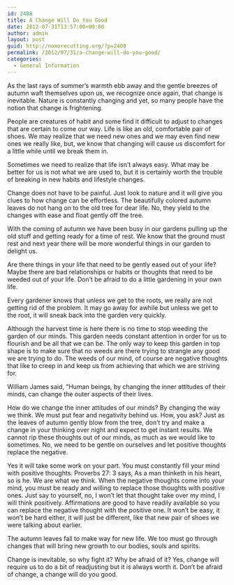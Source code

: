 ```yaml
---
id: 2408
title: A Change Will Do You Good
date: 2012-07-31T13:57:00+00:00
author: admin
layout: post
guid: http://nomorecutting.org/?p=2408
permalink: /2012/07/31/a-change-will-do-you-good/
categories:
  - General Information
---
```

As the last rays of summer’s warmth ebb away and the gentle breezes of autumn waft themselves upon us, we recognize once again, that change is inevitable. Nature is constantly changing and yet, so many people have the notion that change is frightening.

People are creatures of habit and some find it difficult to adjust to changes that are certain to come our way. Life is like an old, comfortable pair of shoes. We may realize that we need new ones and we may even find new ones we really like, but, we know that changing will cause us discomfort for a little while until we break them in.

Sometimes we need to realize that life isn’t always easy. What may be better for us is not what we are used to, but it is certainly worth the trouble of breaking in new habits and lifestyle changes.

Change does not have to be painful. Just look to nature and it will give you clues to how change can be effortless. The beautifully colored autumn leaves do not hang on to the old tree for dear life. No, they yield to the changes with ease and float gently off the tree.

With the coming of autumn we have been busy in our gardens pulling up the old stuff and getting ready for a time of rest. We know that the ground must rest and next year there will be more wonderful things in our garden to delight us.

Are there things in your life that need to be gently eased out of your life? Maybe there are bad relationships or habits or thoughts that need to be weeded out of your life. Don’t be afraid to do a little gardening in your own life.

Every gardener knows that unless we get to the roots, we really are not getting rid of the problem. It may go away for awhile but unless we get to the root, it will sneak back into the garden very quickly.

Although the harvest time is here there is no time to stop weeding the garden of our minds. This garden needs constant attention in order for us to flourish and be all that we can be. The only way to keep this garden in top shape is to make sure that no weeds are there trying to strangle any good we are trying to do. The weeds of our mind, of course are negative thoughts that like to creep in and keep us from achieving that which we are striving for.

William James said, “Human beings, by changing the inner attitudes of their minds, can change the outer aspects of their lives.

How do we change the inner attitudes of our minds? By changing the way we think. We must put fear and negativity behind us. How, you ask? Just as the leaves of autumn gently blow from the tree, don’t try and make a change in your thinking over night and expect to get instant results. We cannot rip these thoughts out of our minds, as much as we would like to sometimes. No, we need to be gentle on ourselves and let positive thoughts replace the negative.

Yes it will take some work on your part. You must constantly fill your mind with positive thoughts. Proverbs 27: 3 says, As a man thinketh in his heart, so is he. We are what we think. When the negative thoughts come into your mind, you must be ready and willing to replace those thoughts with positive ones. Just say to yourself, no, I won’t let that thought take over my mind, I will think positively. Affirmations are good to have readily available so you can replace the negative thought with the positive one. It won’t be easy, it won’t be hard either, it will just be different, like that new pair of shoes we were talking about earlier.

The autumn leaves fall to make way for new life. We too must go through changes that will bring new growth to our bodies, souls and spirits.

Change is inevitable, so why fight it? Why be afraid of it? Yes, change will require us to do a bit of readjusting but it is always worth it. Don’t be afraid of change, a change will do you good.